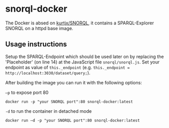 # snorql-docker
The Docker is absed on [kurtjx/SNORQL](https://github.com/kurtjx/SNORQL), it contains a  SPARQL-Explorer SNORQL on a httpd base image.

## Usage instructions
Setup the SPARQL-Endpoint which should be used later on by replacing the 'Placeholder' (on line 14) at the JavaScript file `snorql/snorql.js`. Set your endpoint as value of `this._endpoint` (e.g. `this._endpoint = http://localhost:3030/dataset/query;`).

After building the image you can run it with the following options:

`–p` to expose port 80
  
  ```docker run -p "your SNORQL port":80 snorql-docker:latest```

`-d` to run the container in detached mode

  ```docker run –d -p "your SNORQL port":80 snorql-docker:latest```
